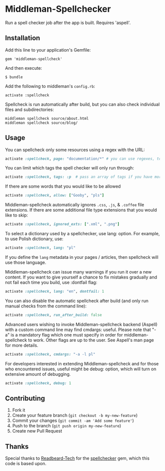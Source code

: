 # Middleman-Spellchecker

Run a spell checker job after the app is built. Requires 'aspell'.

## Installation

Add this line to your application's Gemfile:

    gem 'middleman-spellcheck'

And then execute:

    $ bundle

Add the following to middleman's `config.rb`:

    activate :spellcheck

Spellcheck is run automatically after build, but you can also check individual files and subdirectories:

```
middleman spellcheck source/about.html
middleman spellcheck source/blog/
```

## Usage

You can spellcheck only some resources using a regex with the URL:

```ruby
activate :spellcheck, page: "documentation/*" # you can use regexes, too, e.g. /post_[1-9]/
```

You can limit which tags the spell checker will only run through:

```ruby
activate :spellcheck, tags: :p  # pass an array of tags if you have more!
```

If there are some words that you would like to be allowed

```ruby
activate :spellcheck, allow: ["Gooby", "pls"]
```

Middleman-spellcheck automatically ignores `.css`, `.js`, & `.coffee` file
extensions. If there are some additional file type extensions that you would
like to skip:

```ruby
activate :spellcheck, ignored_exts: [".xml", ".png"]
```

To select a dictionary used by a spellchecker, use lang: option. For
example, to use Polish dictionary, use:

```ruby
activate :spellcheck, lang: "pl"
```

If you define the ``lang`` metadata in your pages / articles, then spellcheck will use those language.

Middleman-spellcheck can issue many warnings if you run it over a new
content. If you want to give yourself a chance to fix mistakes gradually and
not fail each time you build, use :dontfail flag:

```ruby
activate :spellcheck, lang: "en", dontfail: 1
```

You can also disable the automatic spellcheck after build (and only run manual checks from the command line):

```ruby
activate :spellcheck, run_after_build: false
```

Advanced users wishing to invoke Middleman-spellcheck backend (Aspell) with
a custom command line may find cmdargs: useful. Please note that "-a" is a
mandatory flag which one must specify in order for middleman-spellcheck to
work. Other flags are up to the user. See Aspell's man page for more
details.

```ruby
activate :spellcheck, cmdargs: "-a -l pl"
```

For developers interested in extending Middleman-spellcheck and for those
who encountered issues, useful might be debug: option, which will turn on
extensive amount of debugging.

```ruby
activate :spellcheck, debug: 1
```

## Contributing

1. Fork it
2. Create your feature branch (`git checkout -b my-new-feature`)
3. Commit your changes (`git commit -am 'Add some feature'`)
4. Push to the branch (`git push origin my-new-feature`)
5. Create new Pull Request

## Thanks

Special thanks to [Readbeard-Tech](https://rubygems.org/profiles/redbeard-tech) for the [spellchecker](https://rubygems.org/gems/spellchecker) gem, which this code is based upon.
